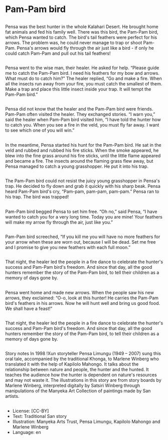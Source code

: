 # Pam-Pam bird

##
Pensa was the best hunter in the
whole Kalahari Desert. He brought
home fat animals and fed his family
well.
There was this bird, the Pam-Pam
bird, which Pensa wanted to catch.
The bird's tail feathers were perfect
for his arrows. The problem was, he
could never manage to trap or
shoot Pam-Pam.
Pensa's arrows would fly through
the air just like a bird - if only he
could catch Pam-Pam and pull out
his tail feathers!

##
Pensa went to the wise man, their
healer. He asked for help. “Please
guide me to catch the Pam-Pam
bird. I need his feathers for my bow
and arrows. What must do to catch
him?”
The healer replied, “Go and make a
fire. When all the insects run away
from your fire, you must catch the
smallest of them. Make a trap and
place this little insect inside your
trap. It will tempt the Pam-Pam
bird.”

##
Pensa did not know that the healer
and the Pam-Pam bird were friends.
Pam-Pam often visited the healer.
They exchanged stories.
“I warn you,” said the healer when
Pam-Pam bird visited him, “I have
told the hunter how to catch you.
When you see a fire in the veld, you
must fly far away. I want to see
which one of you will win.”

##
In the meantime, Pensa started his
hunt for the Pam-Pam bird. He sat in
the veld and rubbed and rubbed his
fire sticks. When the smoke
appeared, he blew into the fine
grass around his fire sticks, until the
little flame appeared and became a
fire.
The insects around the flaming
grass flew away, but Pensa
managed to catch a young
grasshopper. He put it into his trap.

##
The Pam-Pam bird could not resist
the juicy young grasshopper in
Pensa's trap. He decided to fly
down and grab it quickly with his
sharp beak.
Pensa heard Pam-Pam bird's cry,
“Pam-pam, pam-pam, pam-pam.”
Pensa ran to his trap. The bird was
trapped!

##
Pam-Pam bird begged Pensa to set
him free.
“Oh no,” said Pensa, “I have wanted
to catch you for a very long time.
Today you are mine! Your feathers
will make my arrow fly through the
air, just like you.”

##
Pam-Pam bird screeched, “If you kill
me you will have no more feathers
for your arrow when these are worn
out, because I will be dead. Set me
free and I promise to give you new
feathers with each full moon.”

##
That night, the healer led the
people in a fire dance to celebrate
the hunter's success and Pam-Pam
bird's freedom.
And since that day, all the good
hunters remember the story of the
Pam-Pam bird, to tell their children
as a memory of days gone by.

##
Pensa went home and made new
arrows. When the people saw his
new arrows, they exclaimed:
“O-o, look at this hunter! He carries
the Pam-Pam bird's feathers in his
arrows. Now he will hunt well and
bring us good food. We shall have a
feast!”

##
That night, the healer led the
people in a fire dance to celebrate
the hunter's success and Pam-Pam
bird's freedom.
And since that day, all the good
hunters remember the story of the
Pam-Pam bird, to tell their children
as a memory of days gone by.

##
Story notes
In 1998 !Xun storyteller Pensa Limungu (1949 – 2007) sung this
oral tale, accompanied by the traditional Khonga, to Marlene
Winberg who translated it with the help of Kapilolo Mahongo. It
talks about the relationship between nature and people, the
hunter and the hunted. It teaches the audience how the hunter is
dependent on nature's resources and may not waste it.
The illustrations in this story are from story boards by Marlene
Winberg, interpreted digitally by Satsiri Winberg through
manipulations of the Manyeka Art Collection of paintings made by
San artists.

##
* License: [CC-BY]
* Text: Traditional San story
* Illustration: Manyeka Arts Trust, Pensa Limungu, Kapilolo Mahongo and Marlene Winberg
* Language: en
